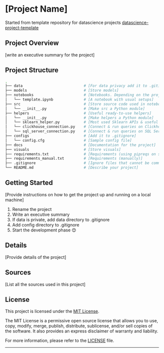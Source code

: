 # [Project Name]

Started from template repository for datascience
projects [datascience-project-template](https://github.com/DamonRabie/datascience-project-template)

## Project Overview

[write an executive summary for the project]

## Project Structure

```bash
.
├── data                            # [For data privacy add it to .gitignore]
├── models                          # [Store models]
├── notebooks                       # [Notebooks. Depending on the project, notebooks may be added to .gitignore]
│   └── template.ipynb              # [A notebook with usual setups]   
├── src                             # [Store source code used in notebooks]
│   └── __init__.py                 # [Make src a Python module]
├── helpers                         # [Useful ready-to-use helpers]
│   └── __init__.py                 # [Make helpers a Python module]
│   └── sklearn_helper.py           # [Most used Sklearn APIs & useful plotting functions]
│   └── clickhouse_connection.py    # [Connect & run queries on Clickhouse]
│   └── sql_server_connection.py    # [Connect & run queries on SQL Server]
├── configs                         # [Add it to .gitignore]
│   └── config.cfg                  # [Sample config file]
├── docs                            # [Documentation for the project]
├── visuals                         # [Store visuals]
├── requirements.txt                # [Requirements (using pipreqs on src directory)]
├── requirements_manual.txt         # [Requirements (manually)]
├── .gitignore                      # [Ignore files that cannot be committed to Git]
└── README.md                       # [Describe your project]
```

## Getting Started

[Provide instructions on how to get the project up and running on a local machine]

1. Rename the project
2. Write an executive summary
3. If data is private, add data directory to .gitignore
4. Add config directory to .gitignore
5. Start the development phase :blush:

## Details

[Provide details of the project]

## Sources

[List all the sources used in this project]

## License

This project is licensed under the [MIT License](LICENSE).

The MIT License is a permissive open source license that allows you to use, copy, modify, merge, publish, distribute,
sublicense, and/or sell copies of the software. It also provides an express disclaimer of warranty and liability.

For more information, please refer to the [LICENSE](LICENSE) file.

---